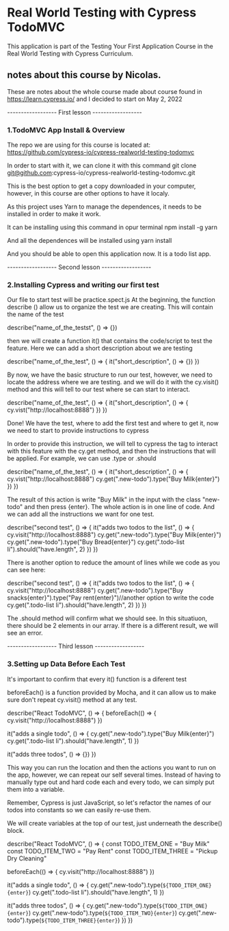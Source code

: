 # Real World Testing with Cypress TodoMVC

This application is part of the Testing Your First Application Course in the Real World Testing with Cypress Curriculum.


## notes about this course by Nicolas. 

These are notes about the whole course made about course found in https://learn.cypress.io/ and I decided to start on May 2, 2022

------------------ First lesson ------------------ 
### 1.TodoMVC App Install & Overview

The repo we are using for this course is located at:
https://github.com/cypress-io/cypress-realworld-testing-todomvc

In order to start with it, we can clone it with this command
git clone git@github.com:cypress-io/cypress-realworld-testing-todomvc.git

This is the best option to get a copy downloaded in your computer, however, in this course are other options to have it localy.

As this project uses Yarn to manage the dependences, it needs to be installed in order to make it work. 

It can be installing using this command in opur terminal 
npm install -g yarn

And all the dependences will be installed using 
yarn install

And you should be able to open this application now. It is a todo list app. 

------------------ Second lesson ------------------ 
### 2.Installing Cypress and writing our first test

Our file to start test will be practice.spect.js
At the beginning, the function describe () allow us to organize the test we are creating. This will contain the name of the test

describe("name_of_the_testst", () => {})

then we will create a function it() that contains the code/script to test the feature. Here we can add a short description about we are testing

describe("name_of_the_test", () => {
    it("short_description", () => {})
})

By now, we have the basic structure to run our test, however, we need to locate the address where we are testing. and we will do it with the cy.visit() method and this will tell to our test where se can start to interact.

describe("name_of_the_test", () => {
    it("short_description", () => {
        cy.vist("http://localhost:8888")
    })
})

Done! We have the test, where to add the first test and where to get it, now we need to start to provide instructions to cypress

In order to provide this instruction, we will tell to cypress the tag to interact with this feature with the cy.get method, and then the instructions that will be applied. For example, we can use .type or .should

describe("name_of_the_test", () => {
    it("short_description", () => {
        cy.vist("http://localhost:8888")
        cy.get(".new-todo").type("Buy Milk{enter}")
    })
})

The result of this action is write "Buy Milk" in the input with the class "new-todo" and then press {enter}. The whole action is in one line of code. And we can add all the instructions we want for one test.


describe("second test", () => {
    it("adds two todos to the list", () => {
        cy.visit("http://localhost:8888")
        cy.get(".new-todo").type("Buy Milk{enter}")
        cy.get(".new-todo").type("Buy Bread{enter}")
        cy.get(".todo-list li").should("have.length", 2)
    })
})

There is another option to reduce the amount of lines while we code as you can see here: 

describe("second test", () => {
    it("adds two todos to the list", () => {
        cy.visit("http://localhost:8888")
        cy.get(".new-todo").type("Buy snacks{enter}").type("Pay rent{enter}")//another option to write the code
        cy.get(".todo-list li").should("have.length", 2)
    }) 
}) 

The .should method will confirm what we should see. In this situatiuon, there should be 2 elements in our array. If there is a different result, we will see an error. 

------------------ Third lesson ------------------ 
### 3.Setting up Data Before Each Test

It's important to confirm that every it() function is a diferent test

beforeEach() is a function provided by Mocha, and it can allow us to make sure don't repeat cy.visit() method at any test. 

describe("React TodoMVC", () => {
  beforeEach(() => {
    cy.visit("http://localhost:8888")
  })

  it("adds a single todo", () => {
    cy.get(".new-todo").type("Buy Milk{enter}")
    cy.get(".todo-list li").should("have.length", 1)
  })

  it("adds three todos", () => {})
})

This way you can run the location and then the actions you want to run on the app, however, we can repeat our self several times. Instead of having to manually type out and hard code each and every todo, we can simply put them into a variable. 

Remember, Cypress is just JavaScript, so let's refactor the names of our todos into constants so we can easily re-use them.

We will create variables at the top of our test, just underneath the describe() block.

describe("React TodoMVC", () => {
  const TODO_ITEM_ONE = "Buy Milk"
  const TODO_ITEM_TWO = "Pay Rent"
  const TODO_ITEM_THREE = "Pickup Dry Cleaning"

  beforeEach(() => {
    cy.visit("http://localhost:8888")
  })

  it("adds a single todo", () => {
    cy.get(".new-todo").type(`${TODO_ITEM_ONE}{enter}`)
    cy.get(".todo-list li").should("have.length", 1)
  })

  it("adds three todos", () => {
    cy.get(".new-todo").type(`${TODO_ITEM_ONE}{enter}`)
    cy.get(".new-todo").type(`${TODO_ITEM_TWO}{enter}`)
    cy.get(".new-todo").type(`${TODO_ITEM_THREE}{enter}`)
  })
})

